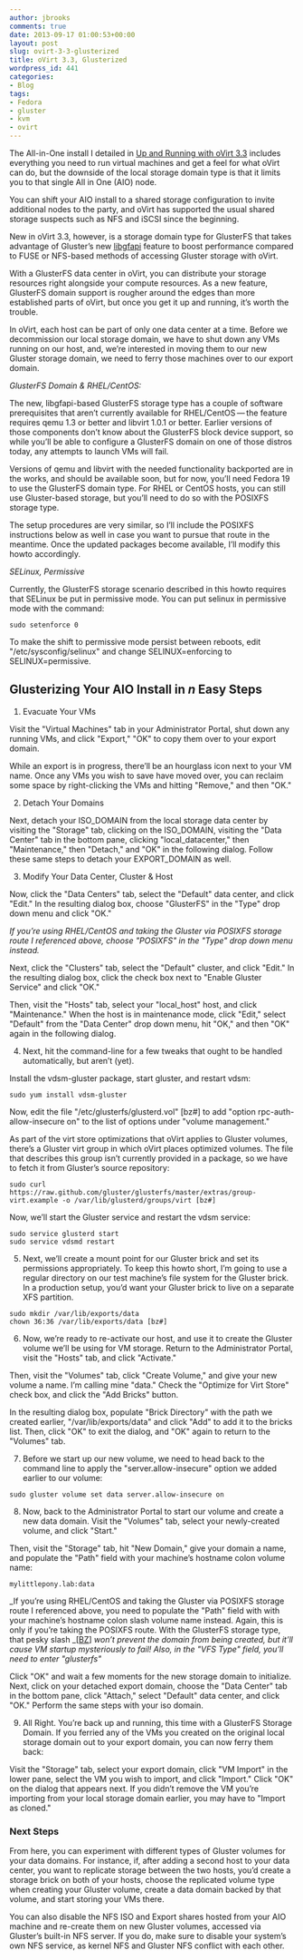 ```yaml
---
author: jbrooks
comments: true
date: 2013-09-17 01:00:53+00:00
layout: post
slug: ovirt-3-3-glusterized
title: oVirt 3.3, Glusterized
wordpress_id: 441
categories:
- Blog
tags:
- Fedora
- gluster
- kvm
- ovirt
---
```


The All-in-One install I detailed in [Up and Running with oVirt 3.3](http://community.redhat.com/up-and-running-with-ovirt-3-3/) includes everything you need to run virtual machines and get a feel for what oVirt can do, but the downside of the local storage domain type is that it limits you to that single All in One (AIO) node.

You can shift your AIO install to a shared storage configuration to invite additional nodes to the party, and oVirt has supported the usual shared storage suspects such as NFS and iSCSI since the beginning.

New in oVirt 3.3, however, is a storage domain type for GlusterFS that takes advantage of Gluster’s new [libgfapi](http://www.gluster.org/2012/11/integration-with-kvmqemu/) feature to boost performance compared to FUSE or NFS-based methods of accessing Gluster storage with oVirt.

With a GlusterFS data center in oVirt, you can distribute your storage resources right alongside your compute resources. As a new feature, GlusterFS domain support is rougher around the edges than more established parts of oVirt, but once you get it up and running, it’s worth the trouble.

In oVirt, each host can be part of only one data center at a time. Before we decommission our local storage domain, we have to shut down any VMs running on our host, and, we’re interested in moving them to our new Gluster storage domain, we need to ferry those machines over to our export domain.

_GlusterFS Domain & RHEL/CentOS:_

The new, libgfapi-based GlusterFS storage type has a couple of software prerequisites that aren’t currently available for RHEL/CentOS — the feature requires qemu 1.3 or better and libvirt 1.0.1 or better. Earlier versions of those components don’t know about the GlusterFS block device support, so while you’ll be able to configure a GlusterFS domain on one of those distros today, any attempts to launch VMs will fail.

Versions of qemu and libvirt with the needed functionality backported are in the works, and should be available soon, but for now, you’ll need Fedora 19 to use the GlusterFS domain type. For RHEL or CentOS hosts, you can still use Gluster-based storage, but you’ll need to do so with the POSIXFS storage type.

The setup procedures are very similar, so I’ll include the POSIXFS instructions below as well in case you want to pursue that route in the meantime. Once the updated packages become available, I’ll modify this howto accordingly.

_SELinux, Permissive_

Currently, the GlusterFS storage scenario described in this howto requires that SELinux be put in permissive mode. You can put selinux in permissive mode with the command:

    
    sudo setenforce 0

To make the shift to permissive mode persist between reboots, edit "/etc/sysconfig/selinux" and change SELINUX=enforcing to SELINUX=permissive.

## Glusterizing Your AIO Install in _n_ Easy Steps

	
  1. Evacuate Your VMs

Visit the "Virtual Machines" tab in your Administrator Portal, shut down any running VMs, and click "Export," "OK" to copy them over to your export domain.

While an export is in progress, there’ll be an hourglass icon next to your VM name. Once any VMs you wish to save have moved over, you can reclaim some space by right-clicking the VMs and hitting "Remove," and then "OK."

	
  2. Detach Your Domains

Next, detach your ISO_DOMAIN from the local storage data center by visiting the "Storage" tab, clicking on the ISO_DOMAIN, visiting the "Data Center" tab in the bottom pane, clicking "local_datacenter," then "Maintenance," then "Detach," and "OK" in the following dialog. Follow these same steps to detach your EXPORT_DOMAIN as well.

	
  3. Modify Your Data Center, Cluster & Host

Now, click the "Data Centers" tab, select the "Default" data center, and click "Edit." In the resulting dialog box, choose "GlusterFS" in the "Type" drop down menu and click "OK."

_If you’re using RHEL/CentOS and taking the Gluster via POSIXFS storage route I referenced above, choose "POSIXFS" in the "Type" drop down menu instead._

Next, click the "Clusters" tab, select the "Default" cluster, and click "Edit." In the resulting dialog box, click the check box next to "Enable Gluster Service" and click "OK."

Then, visit the "Hosts" tab, select your "local_host" host, and click "Maintenance." When the host is in maintenance mode, click "Edit," select "Default" from the "Data Center" drop down menu, hit "OK," and then "OK" again in the following dialog.

	
  4. Next, hit the command-line for a few tweaks that ought to be handled automatically, but aren’t (yet).

Install the vdsm-gluster package, start gluster, and restart vdsm:

    
    sudo yum install vdsm-gluster

Now, edit the file "/etc/glusterfs/glusterd.vol" [bz#] to add "option rpc-auth-allow-insecure on" to the list of options under "volume management."

As part of the virt store optimizations that oVirt applies to Gluster volumes, there’s a Gluster virt group in which oVirt places optimized volumes. The file that describes this group isn’t currently provided in a package, so we have to fetch it from Gluster’s source repository:

    
    sudo curl https://raw.github.com/gluster/glusterfs/master/extras/group-virt.example -o /var/lib/glusterd/groups/virt [bz#]

Now, we’ll start the Gluster service and restart the vdsm service:

    
    sudo service glusterd start
    sudo service vdsmd restart

	
  5. Next, we’ll create a mount point for our Gluster brick and set its permissions appropriately. To keep this howto short, I’m going to use a regular directory on our test machine’s file system for the Gluster brick. In a production setup, you’d want your Gluster brick to live on a separate XFS partition.

    
    sudo mkdir /var/lib/exports/data
    chown 36:36 /var/lib/exports/data [bz#]

	
  6. Now, we’re ready to re-activate our host, and use it to create the Gluster volume we’ll be using for VM storage. Return to the Administrator Portal, visit the "Hosts" tab, and click "Activate."

Then, visit the "Volumes" tab, click "Create Volume," and give your new volume a name. I’m calling mine "data." Check the "Optimize for Virt Store" check box, and click the "Add Bricks" button.

In the resulting dialog box, populate "Brick Directory" with the path we created earlier, "/var/lib/exports/data" and click "Add" to add it to the bricks list. Then, click "OK" to exit the dialog, and "OK" again to return to the "Volumes" tab.

	
  7. Before we start up our new volume, we need to head back to the command line to apply the "server.allow-insecure" option we added earlier to our volume:

    
    sudo gluster volume set data server.allow-insecure on

	
  8. Now, back to the Administrator Portal to start our volume and create a new data domain. Visit the "Volumes" tab, select your newly-created volume, and click "Start."

Then, visit the "Storage" tab, hit "New Domain," give your domain a name, and populate the "Path" field with your machine’s hostname colon volume name:

    
    mylittlepony.lab:data

_If you’re using RHEL/CentOS and taking the Gluster via POSIXFS storage route I referenced above, you need to populate the "Path" field with with your machine’s hostname colon slash volume name instead. Again, this is only if you’re taking the POSIXFS route. With the GlusterFS storage type, that pesky slash _[[BZ](https://bugzilla.redhat.com/show_bug.cgi?id=988299)] _won’t prevent the domain from being created, but it’ll cause VM startup mysteriously to fail! Also, in the "VFS Type" field, you’ll need to enter "glusterfs"_

Click "OK" and wait a few moments for the new storage domain to initialize. Next, click on your detached export domain, choose the "Data Center" tab in the bottom pane, click "Attach," select "Default" data center, and click "OK." Perform the same steps with your iso domain.

	
  9. All Right. You’re back up and running, this time with a GlusterFS Storage Domain. If you ferried any of the VMs you created on the original local storage domain out to your export domain, you can now ferry them back:

Visit the "Storage" tab, select your export domain, click "VM Import" in the lower pane, select the VM you wish to import, and click "Import." Click "OK" on the dialog that appears next. If you didn’t remove the VM you’re importing from your local storage domain earlier, you may have to "Import as cloned."

### Next Steps

From here, you can experiment with different types of Gluster volumes for your data domains. For instance, if, after adding a second host to your data center, you want to replicate storage between the two hosts, you’d create a storage brick on both of your hosts, choose the replicated volume type when creating your Gluster volume, create a data domain backed by that volume, and start storing your VMs there.

You can also disable the NFS ISO and Export shares hosted from your AIO machine and re-create them on new Gluster volumes, accessed via Gluster’s built-in NFS server. If you do, make sure to disable your system’s own NFS service, as kernel NFS and Gluster NFS conflict with each other.

